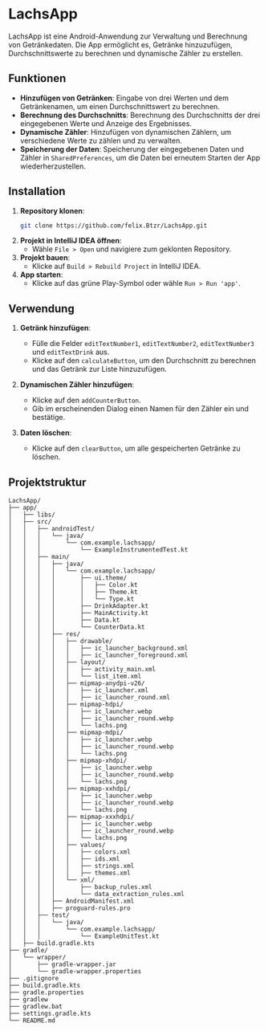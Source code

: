 # LachsApp

LachsApp ist eine Android-Anwendung zur Verwaltung und Berechnung von Getränkedaten. Die App ermöglicht es, Getränke hinzuzufügen, Durchschnittswerte zu berechnen und dynamische Zähler zu erstellen.

## Funktionen

- **Hinzufügen von Getränken**: Eingabe von drei Werten und dem Getränkenamen, um einen Durchschnittswert zu berechnen.
- **Berechnung des Durchschnitts**: Berechnung des Durchschnitts der drei eingegebenen Werte und Anzeige des Ergebnisses.
- **Dynamische Zähler**: Hinzufügen von dynamischen Zählern, um verschiedene Werte zu zählen und zu verwalten.
- **Speicherung der Daten**: Speicherung der eingegebenen Daten und Zähler in `SharedPreferences`, um die Daten bei erneutem Starten der App wiederherzustellen.

## Installation

1. **Repository klonen**:
    ```sh
    git clone https://github.com/felix.Btzr/LachsApp.git
    ```
2. **Projekt in IntelliJ IDEA öffnen**:
   - Wähle `File > Open` und navigiere zum geklonten Repository.
3. **Projekt bauen**:
   - Klicke auf `Build > Rebuild Project` in IntelliJ IDEA.
4. **App starten**:
   - Klicke auf das grüne Play-Symbol oder wähle `Run > Run 'app'`.

## Verwendung

1. **Getränk hinzufügen**:
   - Fülle die Felder `editTextNumber1`, `editTextNumber2`, `editTextNumber3` und `editTextDrink` aus.
   - Klicke auf den `calculateButton`, um den Durchschnitt zu berechnen und das Getränk zur Liste hinzuzufügen.

2. **Dynamischen Zähler hinzufügen**:
   - Klicke auf den `addCounterButton`.
   - Gib im erscheinenden Dialog einen Namen für den Zähler ein und bestätige.

3. **Daten löschen**:
   - Klicke auf den `clearButton`, um alle gespeicherten Getränke zu löschen.

## Projektstruktur

```plaintext
LachsApp/
├── app/
│   ├── libs/
│   ├── src/
│   │   ├── androidTest/
│   │   │   └── java/
│   │   │       └── com.example.lachsapp/
│   │   │           └── ExampleInstrumentedTest.kt
│   │   ├── main/
│   │   │   ├── java/
│   │   │   │   └── com.example.lachsapp/
│   │   │   │       ├── ui.theme/
│   │   │   │       │   ├── Color.kt
│   │   │   │       │   ├── Theme.kt
│   │   │   │       │   └── Type.kt
│   │   │   │       ├── DrinkAdapter.kt
│   │   │   │       ├── MainActivity.kt
│   │   │   │       ├── Data.kt
│   │   │   │       └── CounterData.kt
│   │   │   ├── res/
│   │   │   │   ├── drawable/
│   │   │   │   │   ├── ic_launcher_background.xml
│   │   │   │   │   ├── ic_launcher_foreground.xml
│   │   │   │   ├── layout/
│   │   │   │   │   ├── activity_main.xml
│   │   │   │   │   └── list_item.xml
│   │   │   │   ├── mipmap-anydpi-v26/
│   │   │   │   │   ├── ic_launcher.xml
│   │   │   │   │   ├── ic_launcher_round.xml
│   │   │   │   ├── mipmap-hdpi/
│   │   │   │   │   ├── ic_launcher.webp
│   │   │   │   │   ├── ic_launcher_round.webp
│   │   │   │   │   └── lachs.png
│   │   │   │   ├── mipmap-mdpi/
│   │   │   │   │   ├── ic_launcher.webp
│   │   │   │   │   ├── ic_launcher_round.webp
│   │   │   │   │   └── lachs.png
│   │   │   │   ├── mipmap-xhdpi/
│   │   │   │   │   ├── ic_launcher.webp
│   │   │   │   │   ├── ic_launcher_round.webp
│   │   │   │   │   └── lachs.png
│   │   │   │   ├── mipmap-xxhdpi/
│   │   │   │   │   ├── ic_launcher.webp
│   │   │   │   │   ├── ic_launcher_round.webp
│   │   │   │   │   └── lachs.png
│   │   │   │   ├── mipmap-xxxhdpi/
│   │   │   │   │   ├── ic_launcher.webp
│   │   │   │   │   ├── ic_launcher_round.webp
│   │   │   │   │   └── lachs.png
│   │   │   │   ├── values/
│   │   │   │   │   ├── colors.xml
│   │   │   │   │   ├── ids.xml
│   │   │   │   │   ├── strings.xml
│   │   │   │   │   ├── themes.xml
│   │   │   │   └── xml/
│   │   │   │       ├── backup_rules.xml
│   │   │   │       └── data_extraction_rules.xml
│   │   │   ├── AndroidManifest.xml
│   │   │   ├── proguard-rules.pro
│   │   ├── test/
│   │   │   └── java/
│   │   │       └── com.example.lachsapp/
│   │   │           └── ExampleUnitTest.kt
│   ├── build.gradle.kts
├── gradle/
│   └── wrapper/
│       ├── gradle-wrapper.jar
│       └── gradle-wrapper.properties
├── .gitignore
├── build.gradle.kts
├── gradle.properties
├── gradlew
├── gradlew.bat
├── settings.gradle.kts
└── README.md
